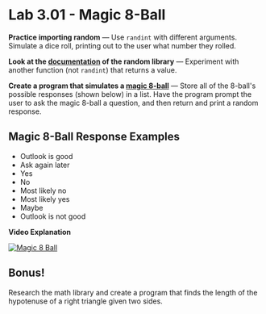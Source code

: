 Lab 3.01 - Magic 8-Ball
====================================================================================================
**Practice importing random** — Use `randint` with different arguments. Simulate a dice roll,
printing out to the user what number they rolled.

**Look at the [documentation] of the random library** — Experiment with another function (not
`randint`) that returns a value.

**Create a program that simulates a [magic 8-ball]** — Store all of the 8-ball's possible responses
(shown below) in a list. Have the program prompt the user to ask the magic 8-ball a question, and
then return and print a random response.

Magic 8-Ball Response Examples
-------------------------------
  * Outlook is good
  * Ask again later
  * Yes
  * No
  * Most likely no
  * Most likely yes
  * Maybe
  * Outlook is not good

**Video Explanation**

[![Magic 8 Ball](https://img.youtube.com/vi/gMSPH1Cnwwo/0.jpg)](https://www.youtube.com/watch?v=gMSPH1Cnwwo)

Bonus!
-------
Research the math library and create a program that finds the length of the hypotenuse of a right
triangle given two sides.



[documentation]: https://docs.python.org/3/library/random.html
[magic 8-ball]:  https://en.wikipedia.org/wiki/Magic_8-Ball
